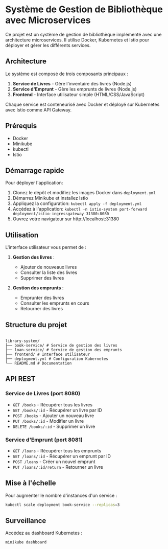 # Système de Gestion de Bibliothèque avec Microservices

Ce projet est un système de gestion de bibliothèque implémenté avec une architecture microservices. Il utilise Docker, Kubernetes et Istio pour déployer et gérer les différents services.

## Architecture

Le système est composé de trois composants principaux :

1. **Service de Livres** - Gère l'inventaire des livres (Node.js)
2. **Service d'Emprunt** - Gère les emprunts de livres (Node.js)
3. **Frontend** - Interface utilisateur simple (HTML/CSS/JavaScript)

Chaque service est conteneurisé avec Docker et déployé sur Kubernetes avec Istio comme API Gateway.

## Prérequis

- Docker
- Minikube
- kubectl
- Istio

## Démarrage rapide

Pour déployer l'application:

1. Clonez le dépôt et modifiez les images Docker dans `deployment.yml`
2. Démarrez Minikube et installez Istio
3. Appliquez la configuration: `kubectl apply -f deployment.yml`
4. Accédez à l'application: `kubectl -n istio-system port-forward deployment/istio-ingressgateway 31380:8080`
5. Ouvrez votre navigateur sur http://localhost:31380

## Utilisation

L'interface utilisateur vous permet de :

1. **Gestion des livres** :

   - Ajouter de nouveaux livres
   - Consulter la liste des livres
   - Supprimer des livres

2. **Gestion des emprunts** :
   - Emprunter des livres
   - Consulter les emprunts en cours
   - Retourner des livres

## Structure du projet

```

library-system/
├── book-service/ # Service de gestion des livres
├── loan-service/ # Service de gestion des emprunts
├── frontend/ # Interface utilisateur
├── deployment.yml # Configuration Kubernetes
└── README.md # Documentation

```

## API REST

### Service de Livres (port 8080)

- `GET /books` - Récupérer tous les livres
- `GET /books/:id` - Récupérer un livre par ID
- `POST /books` - Ajouter un nouveau livre
- `PUT /books/:id` - Modifier un livre
- `DELETE /books/:id` - Supprimer un livre

### Service d'Emprunt (port 8081)

- `GET /loans` - Récupérer tous les emprunts
- `GET /loans/:id` - Récupérer un emprunt par ID
- `POST /loans` - Créer un nouvel emprunt
- `PUT /loans/:id/return` - Retourner un livre

## Mise à l'échelle

Pour augmenter le nombre d'instances d'un service :

```bash
kubectl scale deployment book-service --replicas=3
```

## Surveillance

Accédez au dashboard Kubernetes :

```bash
minikube dashboard
```
